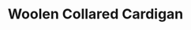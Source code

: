 ---
title: "Woolen Collared Cardigan"
categories: ["Kids","Kids/Cardigans"]
images: ["./IMG_7869.JPG","./IMG_7870.JPG","./IMG_7872.JPG"]
---